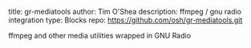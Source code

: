 title: gr-mediatools
author: Tim O'Shea
description: ffmpeg / gnu radio integration
type: Blocks
repo: https://github.com/osh/gr-mediatools.git

ffmpeg and other media utilities wrapped in GNU Radio
